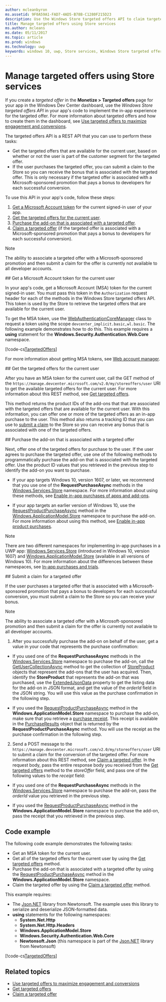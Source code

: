 ```yaml
---
author: mcleanbyron
ms.assetid: 9F0A59A1-FAD7-4AD5-B78B-C1280F215D23
description: Use the Windows Store targeted offers API to claim targeted offers that are available for an app.
title: Manage targeted offers using Store services
ms.author: mcleans
ms.date: 05/11/2017
ms.topic: article
ms.prod: windows
ms.technology: uwp
keywords: windows 10, uwp, Store services, Windows Store targeted offers API, targeted offers
---
```


# Manage targeted offers using Store services

If you create a *targeted offer* in the **Monetize > Targeted offers** page for your app in the Windows Dev Center dashboard, use the *Windows Store targeted offers API* in your app's code to implement the in-app experience for the targeted offer. For more information about targeted offers and how to create them in the dashboard, see [Use targeted offers to maximize engagement and conversions](../publish/use-targeted-offers-to-maximize-engagement-and-conversions.md).

The targeted offers API is a REST API that you can use to perform these tasks:

* Get the targeted offers that are available for the current user, based on whether or not the user is part of the customer segment for the targeted offer.
* If the user purchases the targeted offer, you can submit a claim to the Store so you can receive the bonus that is associated with the targeted offer. This is only necessary if the targeted offer is associated with a Microsoft-sponsored promotion that pays a bonus to developers for each successful conversion.

To use this API in your app's code, follow these steps:

1.  [Get a Microsoft Account token](#obtain-a-microsoft-account-token) for the current signed-in user of your app.
2.  [Get the targeted offers for the current user](#get-targeted-offers).
3.  [Purchase the add-on that is associated with a targeted offer](#purchase-add-on).
3.  [Claim a targeted offer](#claim-targeted-offer) (if the targeted offer is associated with a Microsoft-sponsored promotion that pays a bonus to developers for each successful conversion).

> [!NOTE]
> The ability to associate a targeted offer with a Microsoft-sponsored promotion and then submit a claim for the offer is currently not available to all developer accounts.

<span id="obtain-a-microsoft-account-token" />
## Get a Microsoft Account token for the current user

In your app's code, get a Microsoft Account (MSA) token for the current signed-in user. You must pass this token in the ```Authorization``` request header for each of the methods in the Windows Store targeted offers API. This token is used by the Store to retrieve the targeted offers that are available for the current user.

To get the MSA token, use the [WebAuthenticationCoreManager](https://docs.microsoft.com/uwp/api/windows.security.authentication.web.core.webauthenticationcoremanager) class to request a token using the scope ```devcenter_implicit.basic,wl.basic```. The following example demonstrates how to do this. This example requires a **using** statement for the **Windows.Security.Authentication.Web.Core** namespace.

[!code-cs[TargetedOffers](./code/StoreServicesExamples_TargetedOffers/cs/TargetedOffers.cs#GetMSAToken)]

For more information about getting MSA tokens, see [Web account manager](../security/web-account-manager.md).

<span id="get-targeted-offers" />
## Get the targeted offers for the current user

After you have an MSA token for the current user, call the GET method of the ```https://manage.devcenter.microsoft.com/v2.0/my/storeoffers/user``` URI to get the available targeted offers for the current user. For more information about this REST method, see [Get targeted offers](get-targeted-offers.md).

This method returns the product IDs of the add-ons that that are associated with the targeted offers that are available for the current user. With this information, you can offer one or more of the targeted offers as an in-app purchase to the user. This method also returns a tracking ID that you can use to [submit a claim](#claim-targeted-offer) to the Store so you can receive any bonus that is associated with one of the targeted offers.

<span id="purchase-add-on" />
## Purchase the add-on that is associated with a targeted offer

Next, offer one of the targeted offers for purchase to the user. If the user agrees to purchase the targeted offer, use one of the following methods to programmatically purchase the add-on that is associated with the targeted offer. Use the product ID values that you retrieved in the previous step to identify the add-on you want to purchase.

* If your app targets Windows 10, version 1607, or later, we recommend that you use one of the **RequestPurchaseAsync** methods in the [Windows.Services.Store](https://docs.microsoft.com/uwp/api/Windows.ApplicationModel.Store) namespace. For more information about using these methods, see [Enable in-app purchases of apps and add-ons](enable-in-app-purchases-of-apps-and-add-ons.md).

* If your app targets an earlier version of Windows 10, use the [RequestProductPurchaseAsync](https://docs.microsoft.com/uwp/api/Windows.ApplicationModel.Store.CurrentApp#Windows_ApplicationModel_Store_CurrentApp_RequestProductPurchaseAsync_System_String_) method in the [Windows.ApplicationModel.Store](https://msdn.microsoft.com/library/windows/apps/windows.applicationmodel.store.aspx) namespace to purchase the add-on. For more information about using this method, see [Enable in-app product purchases](enable-in-app-product-purchases.md).

> [!NOTE]
> There are two different namespaces for implementing in-app purchases in a UWP app: [Windows.Services.Store](https://msdn.microsoft.com/library/windows/apps/windows.services.store.aspx) (introduced in Windows 10, version 1607) and [Windows.ApplicationModel.Store](https://msdn.microsoft.com/library/windows/apps/windows.applicationmodel.store.aspx) (available in all versions of Windows 10). For more information about the differences between these namespaces, see [In-app purchases and trials](in-app-purchases-and-trials.md).

<span id="claim-targeted-offer" />
## Submit a claim for a targeted offer

If the user purchases a targeted offer that is associated with a Microsoft-sponsored promotion that pays a bonus to developers for each successful conversion, you must submit a claim to the Store so you can receive your bonus.

> [!NOTE]
> The ability to associate a targeted offer with a Microsoft-sponsored promotion and then submit a claim for the offer is currently not available to all developer accounts.

1. After you successfully purchase the add-on on behalf of the user, get a value in your code that represents the purchase confirmation:

  * If you used one of the **RequestPurchaseAsync** methods in the [Windows.Services.Store](https://docs.microsoft.com/uwp/api/Windows.ApplicationModel.Store) namespace to purchase the add-on, call the [GetUserCollectionAsync](https://docs.microsoft.com/uwp/api/Windows.Services.Store.StoreContext#Windows_Services_Store_StoreContext_GetUserCollectionAsync_Windows_Foundation_Collections_IIterable_System_String__) method to get the collection of [StoreProduct](https://msdn.microsoft.com/library/windows/apps/windows.services.store.storeproduct.aspx) objects that represent the add-ons that the user has acquired. Then, identify the **StoreProduct** that represents the add-on that was purchased, use the [ExtendedJsonData](https://docs.microsoft.com/uwp/api/Windows.Services.Store.StoreProduct#Windows_Services_Store_StoreProduct_ExtendedJsonData_) property to get the listing data for the add-on in JSON format, and get the value of the *orderId* field in the JSON string. You will use this value as the purchase confirmation in the following step.

  * If you used the [RequestProductPurchaseAsync](https://docs.microsoft.com/uwp/api/Windows.ApplicationModel.Store.CurrentApp#Windows_ApplicationModel_Store_CurrentApp_RequestProductPurchaseAsync_System_String_) method in the **Windows.ApplicationModel.Store** namespace to purchase the add-on, make sure that you retrieve a [purchase receipt](use-receipts-to-verify-product-purchases.md). This receipt is available in the [PurchaseResults](https://docs.microsoft.com/uwp/api/windows.applicationmodel.store.purchaseresults) object that is returned by the **RequestProductPurchaseAsync** method. You will use the receipt as the purchase confirmation in the following step.

2. Send a POST message to the ```https://manage.devcenter.microsoft.com/v2.0/my/storeoffers/user``` URI to submit a claim for the conversion of the targeted offer. For more information about this REST method, see [Claim a targeted offer](claim-a-targeted-offer.md). In the request body, pass the entire response body you received from the [Get targeted offers](get-targeted-offers.md) method to the *storeOffer* field, and pass one of the following values to the *receipt* field:

  * If you used one of the **RequestPurchaseAsync** methods in the [Windows.Services.Store](https://docs.microsoft.com/uwp/api/Windows.ApplicationModel.Store) namespace to purchase the add-on, pass the *orderId* value you retrieved in the previous step.

  * If you used the [RequestProductPurchaseAsync](https://docs.microsoft.com/uwp/api/Windows.ApplicationModel.Store.CurrentApp#Windows_ApplicationModel_Store_CurrentApp_RequestProductPurchaseAsync_System_String_) method in the **Windows.ApplicationModel.Store** namespace to purchase the add-on, pass the receipt that you retrieved in the previous step.

## Code example

The following code example demonstrates the following tasks:
* Get an MSA token for the current user.
* Get all of the targeted offers for the current user by using the [Get targeted offers](get-targeted-offers.md) method.
* Purchase the add-on that is associated with a targeted offer by using the [RequestProductPurchaseAsync](https://docs.microsoft.com/uwp/api/Windows.ApplicationModel.Store.CurrentApp#Windows_ApplicationModel_Store_CurrentApp_RequestProductPurchaseAsync_System_String_) method in the **Windows.ApplicationModel.Store** namespace.
* Claim the targeted offer by using the [Claim a targeted offer](claim-a-targeted-offer.md) method.

This example requires:
* The [Json.NET](http://www.newtonsoft.com/json) library from Newtonsoft. The example uses this library to serialize and deserialize JSON-formatted data.
* **using** statements for the following namespaces:
    * **System.Net.Http**
    * **System.Net.Http.Headers**
    * **Windows.ApplicationModel.Store**
    * **Windows.Security.Authentication.Web.Core**
    * **Newtonsoft.Json** (this namespace is part of the [Json.NET](http://www.newtonsoft.com/json) library from Newtonsoft)

[!code-cs[TargetedOffers](./code/StoreServicesExamples_TargetedOffers/cs/TargetedOffers.cs#GetTargetedOffersSample)]

## Related topics

* [Use targeted offers to maximize engagement and conversions](../publish/use-targeted-offers-to-maximize-engagement-and-conversions.md)
* [Get targeted offers](get-targeted-offers.md)
* [Claim a targeted offer](claim-a-targeted-offer.md)
